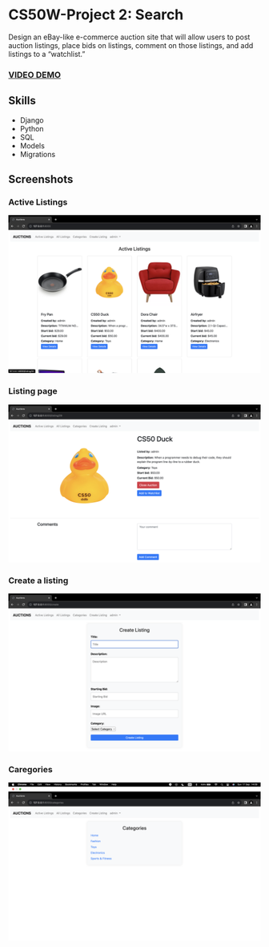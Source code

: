 # CS50W-Project 2: Search
Design an eBay-like e-commerce auction site that will allow users to post auction listings, place bids on listings, comment on those listings, and add listings to a “watchlist.”

### [VIDEO DEMO](https://youtu.be/RdSMb5JChOc)

## Skills
* Django
* Python
* SQL
* Models
* Migrations

## Screenshots

### Active Listings
![index](screenshots/index.png)

### Listing page
![listing](screenshots/listing.png)

### Create a listing
![create](screenshots/create.png)

### Caregories
![categories](screenshots/categories.png)
